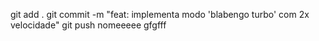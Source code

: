 git add .
git commit -m "feat: implementa modo 'blabengo turbo' com 2x velocidade"
git push
nomeeeee
gfgfff
